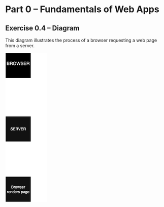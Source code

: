 # Part 0 – Fundamentals of Web Apps

## Exercise 0.4 – Diagram

This diagram illustrates the process of a browser requesting a web page from a server.

![Diagram](./diagram.drawio.png)
